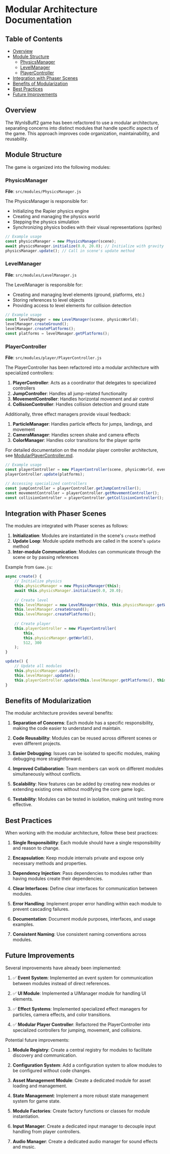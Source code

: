 # Modular Architecture Documentation

## Table of Contents
- [Overview](#overview)
- [Module Structure](#module-structure)
  - [PhysicsManager](#physicsmanager)
  - [LevelManager](#levelmanager)
  - [PlayerController](#playercontroller)
- [Integration with Phaser Scenes](#integration-with-phaser-scenes)
- [Benefits of Modularization](#benefits-of-modularization)
- [Best Practices](#best-practices)
- [Future Improvements](#future-improvements)

## Overview

The WynIsBuff2 game has been refactored to use a modular architecture, separating concerns into distinct modules that handle specific aspects of the game. This approach improves code organization, maintainability, and reusability.

## Module Structure

The game is organized into the following modules:

### PhysicsManager

**File**: `src/modules/PhysicsManager.js`

The PhysicsManager is responsible for:
- Initializing the Rapier physics engine
- Creating and managing the physics world
- Stepping the physics simulation
- Synchronizing physics bodies with their visual representations (sprites)

```javascript
// Example usage
const physicsManager = new PhysicsManager(scene);
await physicsManager.initialize(0.0, 20.0); // Initialize with gravity (x, y)
physicsManager.update(); // Call in scene's update method
```

### LevelManager

**File**: `src/modules/LevelManager.js`

The LevelManager is responsible for:
- Creating and managing level elements (ground, platforms, etc.)
- Storing references to level objects
- Providing access to level elements for collision detection

```javascript
// Example usage
const levelManager = new LevelManager(scene, physicsWorld);
levelManager.createGround();
levelManager.createPlatforms();
const platforms = levelManager.getPlatforms();
```

### PlayerController

**File**: `src/modules/player/PlayerController.js`

The PlayerController has been refactored into a modular architecture with specialized controllers:

1. **PlayerController**: Acts as a coordinator that delegates to specialized controllers
2. **JumpController**: Handles all jump-related functionality
3. **MovementController**: Handles horizontal movement and air control
4. **CollisionController**: Handles collision detection and ground state

Additionally, three effect managers provide visual feedback:
1. **ParticleManager**: Handles particle effects for jumps, landings, and movement
2. **CameraManager**: Handles screen shake and camera effects
3. **ColorManager**: Handles color transitions for the player sprite

For detailed documentation on the modular player controller architecture, see [ModularPlayerController.md](../systems/ModularPlayerController.md).

```javascript
// Example usage
const playerController = new PlayerController(scene, physicsWorld, eventSystem, x, y);
playerController.update(platforms);

// Accessing specialized controllers
const jumpController = playerController.getJumpController();
const movementController = playerController.getMovementController();
const collisionController = playerController.getCollisionController();
```

## Integration with Phaser Scenes

The modules are integrated with Phaser scenes as follows:

1. **Initialization**: Modules are instantiated in the scene's `create` method
2. **Update Loop**: Module update methods are called in the scene's `update` method
3. **Inter-module Communication**: Modules can communicate through the scene or by passing references

Example from `Game.js`:

```javascript
async create() {
    // Initialize physics
    this.physicsManager = new PhysicsManager(this);
    await this.physicsManager.initialize(0.0, 20.0);
    
    // Create level
    this.levelManager = new LevelManager(this, this.physicsManager.getWorld());
    this.levelManager.createGround();
    this.levelManager.createPlatforms();
    
    // Create player
    this.playerController = new PlayerController(
        this, 
        this.physicsManager.getWorld(),
        512, 300
    );
}

update() {
    // Update all modules
    this.physicsManager.update();
    this.levelManager.update();
    this.playerController.update(this.levelManager.getPlatforms(), this.jumpText);
}
```

## Benefits of Modularization

The modular architecture provides several benefits:

1. **Separation of Concerns**: Each module has a specific responsibility, making the code easier to understand and maintain.

2. **Code Reusability**: Modules can be reused across different scenes or even different projects.

3. **Easier Debugging**: Issues can be isolated to specific modules, making debugging more straightforward.

4. **Improved Collaboration**: Team members can work on different modules simultaneously without conflicts.

5. **Scalability**: New features can be added by creating new modules or extending existing ones without modifying the core game logic.

6. **Testability**: Modules can be tested in isolation, making unit testing more effective.

## Best Practices

When working with the modular architecture, follow these best practices:

1. **Single Responsibility**: Each module should have a single responsibility and reason to change.

2. **Encapsulation**: Keep module internals private and expose only necessary methods and properties.

3. **Dependency Injection**: Pass dependencies to modules rather than having modules create their dependencies.

4. **Clear Interfaces**: Define clear interfaces for communication between modules.

5. **Error Handling**: Implement proper error handling within each module to prevent cascading failures.

6. **Documentation**: Document module purposes, interfaces, and usage examples.

7. **Consistent Naming**: Use consistent naming conventions across modules.

## Future Improvements

Several improvements have already been implemented:

1. ✅ **Event System**: Implemented an event system for communication between modules instead of direct references.

2. ✅ **UI Module**: Implemented a UIManager module for handling UI elements.

3. ✅ **Effect Systems**: Implemented specialized effect managers for particles, camera effects, and color transitions.

4. ✅ **Modular Player Controller**: Refactored the PlayerController into specialized controllers for jumping, movement, and collisions.

Potential future improvements:

1. **Module Registry**: Create a central registry for modules to facilitate discovery and communication.

2. **Configuration System**: Add a configuration system to allow modules to be configured without code changes.

3. **Asset Management Module**: Create a dedicated module for asset loading and management.

4. **State Management**: Implement a more robust state management system for game state.

5. **Module Factories**: Create factory functions or classes for module instantiation.

6. **Input Manager**: Create a dedicated input manager to decouple input handling from player controllers.

7. **Audio Manager**: Create a dedicated audio manager for sound effects and music.